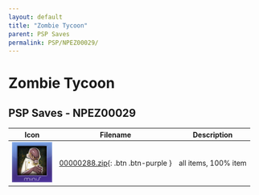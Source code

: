 ```yaml
---
layout: default
title: "Zombie Tycoon"
parent: PSP Saves
permalink: PSP/NPEZ00029/
---
```

# Zombie Tycoon

## PSP Saves - NPEZ00029

| Icon | Filename | Description |
|------|----------|-------------|
| ![Zombie Tycoon](ICON0.PNG) | [00000288.zip](00000288.zip){: .btn .btn-purple } | all items, 100% item |
